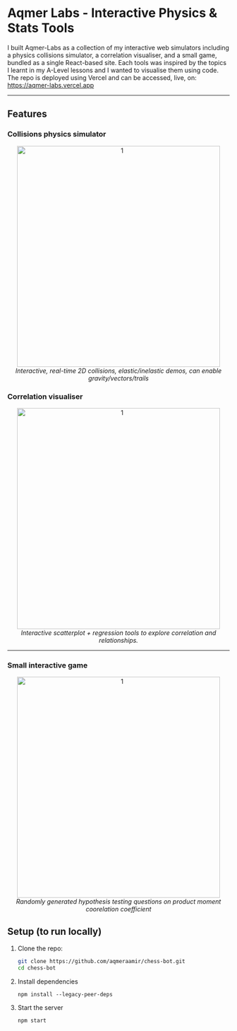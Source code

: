 # Aqmer Labs - Interactive Physics & Stats Tools

I built Aqmer-Labs as a collection of my interactive web simulators including a physics collisions simulator, a correlation visualiser, and a small game, bundled as a single 
React-based site. Each tools was inspired by the topics I learnt in my A-Level lessons and I wanted to visualise them using code. The repo is deployed using Vercel and can be accessed, live, on:
https://aqmer-labs.vercel.app

---

## Features

### Collisions physics simulator
<div align="center">
<img src="https://github.com/aqmeraamir/cupcake-bot/assets/59936217/8ae3e239-eda6-4860-b1a7-2f5dfc304eda" alt="1" width=460 height=500></img>
<br><i>Interactive, real-time 2D collisions, elastic/inelastic demos, can enable gravity/vectors/trails</i>
</div>
   
### Correlation visualiser
<div align="center">
<img src="https://github.com/aqmeraamir/cupcake-bot/assets/59936217/8ae3e239-eda6-4860-b1a7-2f5dfc304eda" alt="1" width=460 height=500></img>
<br><i>Interactive scatterplot + regression tools to explore correlation and relationships.</i>
</div>

---
   
### Small interactive game
<div align="center">
<img src="https://github.com/aqmeraamir/cupcake-bot/assets/59936217/8ae3e239-eda6-4860-b1a7-2f5dfc304eda" alt="1" width=460 height=500></img>
<br><i>Randomly generated hypothesis testing questions on product moment coorelation coefficient</i>
</div>



## Setup (to run locally)

1. Clone the repo:
   ```bash
   git clone https://github.com/aqmeraamir/chess-bot.git
   cd chess-bot
   ```

2. Install dependencies
    ```
    npm install --legacy-peer-deps
    ```


3. Start the server
    ```
    npm start 
    ```


  






